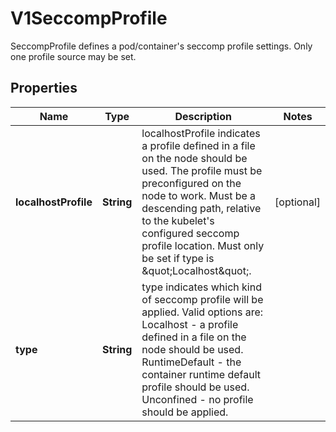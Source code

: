 

# V1SeccompProfile

SeccompProfile defines a pod/container's seccomp profile settings. Only one profile source may be set.

## Properties

| Name | Type | Description | Notes |
|------------ | ------------- | ------------- | -------------|
|**localhostProfile** | **String** | localhostProfile indicates a profile defined in a file on the node should be used. The profile must be preconfigured on the node to work. Must be a descending path, relative to the kubelet&#39;s configured seccomp profile location. Must only be set if type is \&quot;Localhost\&quot;. |  [optional] |
|**type** | **String** | type indicates which kind of seccomp profile will be applied. Valid options are:  Localhost - a profile defined in a file on the node should be used. RuntimeDefault - the container runtime default profile should be used. Unconfined - no profile should be applied.   |  |



